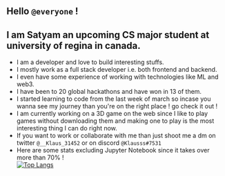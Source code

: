 ## Hello `@everyone` !
## I am Satyam an upcoming CS major student at university of regina in canada.
- I am a developer and love to build interesting stuffs.
- I mostly work as a full stack developer i.e. both frontend and backend.
- I even have some experience of working with technologies like ML and web3.
- I have been to 20 global hackathons and have won in 13 of them.
- I started learning to code from the last week of march so incase you wanna see my journey than you're on the right place ! go check it out !
- I am currently working on a 3D game on the web since I like to play games without downloading them and making one to play is the most interesting thing I can do right now.
- If you want to work or collaborate with me than just shoot me a dm on twitter `@__Klaus_31452` or on discord `@Klausss#7531`
- Here are some stats excluding Jupyter Notebook since it takes over more than 70% ! <br>
[![Top Langs](https://github-readme-stats.vercel.app/api/top-langs/?username=KlausMikhaelson&layout=compact&theme=calm)](https://github.com/KlausMikhaelson/github-readme-stats)
